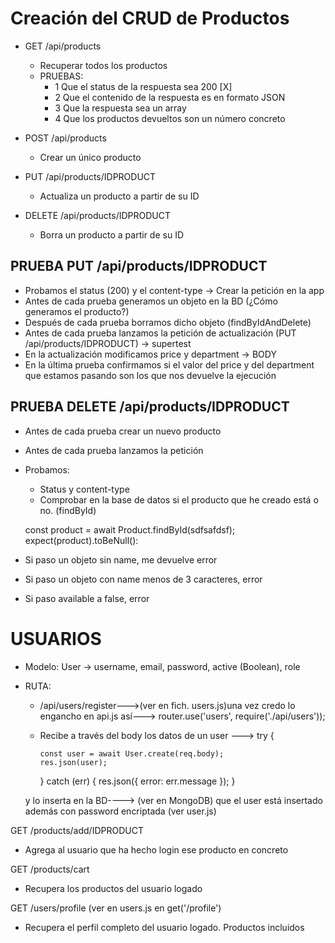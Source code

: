 # Creación del CRUD de Productos

- GET /api/products
  - Recuperar todos los productos
  - PRUEBAS:
    - 1 Que el status de la respuesta sea 200 [X]
    - 2 Que el contenido de la respuesta es en formato JSON
    - 3 Que la respuesta sea un array
    - 4 Que los productos devueltos son un número concreto

- POST /api/products
  - Crear un único producto

- PUT /api/products/IDPRODUCT
  - Actualiza un producto a partir de su ID

- DELETE /api/products/IDPRODUCT
  - Borra un producto a partir de su ID

## PRUEBA PUT /api/products/IDPRODUCT

- Probamos el status (200) y el content-type -> Crear la petición en la app
- Antes de cada prueba generamos un objeto en la BD (¿Cómo generamos el
  producto?)
- Después de cada prueba borramos dicho objeto (findByIdAndDelete)
- Antes de cada prueba lanzamos la petición de actualización (PUT
  /api/products/IDPRODUCT) -> supertest
- En la actualización modificamos price y department -> BODY
- En la última prueba confirmamos si el valor del price y del department que
  estamos pasando son los que nos devuelve la ejecución

## PRUEBA DELETE /api/products/IDPRODUCT

- Antes de cada prueba crear un nuevo producto
- Antes de cada prueba lanzamos la petición

- Probamos:
  - Status y content-type
  - Comprobar en la base de datos si el producto que he creado está o no.
    (findById)

  const product = await Product.findById(sdfsafdsf); expect(product).toBeNull():

- Si paso un objeto sin name, me devuelve error
- Si paso un objeto con name menos de 3 caracteres, error
- Si paso available a false, error



# USUARIOS

- Modelo: User -> username, email, password, active (Boolean), role

- RUTA:

  - /api/users/register--->(ver en fich. users.js)una vez credo lo engancho en api.js así---> router.use('users', require('./api/users'));

  - Recibe a través del body los datos de un user ---> try {

        const user = await User.create(req.body);
        res.json(user);

    } catch (err) {
        res.json({ error: err.message });
    }

  y lo inserta en la BD----> (ver en MongoDB) que el user está insertado además con password encriptada (ver user.js)

  

GET /products/add/IDPRODUCT

- Agrega al usuario que ha hecho login ese producto en concreto

GET /products/cart

- Recupera los productos del usuario logado

GET /users/profile  (ver en users.js en get('/profile')

- Recupera el perfil completo del usuario logado. Productos incluidos

